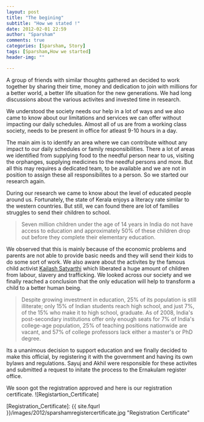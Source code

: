 ```yaml
---
layout: post
title: "The begining"
subtitle: "How we stated !"
date: 2012-02-01 22:59
author: "Sparsham"
comments: true
categories: [Sparsham, Story]
tags: [Sparsham,How we started]
header-img: ""

---
```

A group of friends with similar thoughts gathered an decided to work 
together by sharing their time, money and dedication to join with millions
for a better world, a better life situation for the new generations. 
We had long discussions about the various activites and invested time in research.

We understood the society needs our help in a lot of ways and we also came to know 
about our limitations and services we can offer without impacting our daily schedules.
Almost all of us are from a working class society, needs to be present in office for atleast
9-10 hours in a day.

The main aim is to identify an area where we can contribute without any impact to 
our daily schedules or family responsibilities. There a lot of areas we identified from
supplying food to the needful person near to us, visiting the orphanges, supplying medicines to the
needful persons and more. But all this may requires a dedicated team, to be available and we are not in
position to assign these all responsibilites to a person. So we started our research again.

During our research we came to know about the level of educated people around us. Fortunately, the state of
Kerala enjoys a literacy rate similar to the western countries. But still, we can found there are lot of families
struggles to send their children to school. 

>Seven million children under the age of 14 years in India do not have access to education and approximately 50% of these children 
drop out before they complete their elementary education.

We observed that this is mainly because of the economic problems and parents are not able to provide basic needs and they will send
their kids to do some sort of work. We also aware about the activites by the famous child activist [Kailash Satyarthi] which liberated 
a huge amount of children from labour, slavery and trafficking. We looked across our society and we finally reached a conclusion that
the only education will help to transform a child to a better human being.

>Despite growing investment in education, 25% of its population is still illiterate; only 15% of Indian students reach high school, 
>and just 7%, of the 15% who make it to high school, graduate. As of 2008, India's post-secondary institutions offer only enough seats 
>for 7% of India's college-age population, 25% of teaching positions nationwide are vacant, and 57% of college professors 
>lack either a master's or PhD degree.

Its a unanimous decision to support education and we finally decided to make this official, by registering it with the government and having
its own bylaws and regulations. Sayuj and Akhil were responsible for these activites and submitted a request to initate the process to the 
Ernakulam register office.

We soon got the registration approved and here is our registration certificate.
![Registartion_Certificate]

[Kailash Satyarthi]:[https://en.wikipedia.org/wiki/Kailash_Satyarthi]
[Registration_Certificate]: {{ site.fqurl }}/images/2012/sparshamregistercertificate.jpg "Registration Certificate"
 